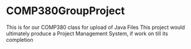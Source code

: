 # COMP380GroupProject
This is for our COMP380 class for upload of Java Files
This project would ultimately produce a Project Management System, if work on till its completion
